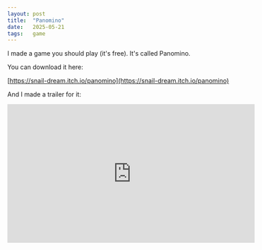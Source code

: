 ```yaml
---
layout: post
title:  "Panomino"
date:   2025-05-21
tags:   game
---
```


I made a game you should play (it's free).  It's called Panomino.

You can download it here:

[https://snail-dream.itch.io/panomino](https://snail-dream.itch.io/panomino)

And I made a trailer for it:

<iframe width="560" height="315" src="https://www.youtube-nocookie.com/embed/aIgvV66g-3w?si=sTpFGNqrqK_fY4x3" title="YouTube video player" frameborder="0" allow="accelerometer; autoplay; clipboard-write; encrypted-media; gyroscope; picture-in-picture; web-share" referrerpolicy="strict-origin-when-cross-origin" allowfullscreen></iframe>
